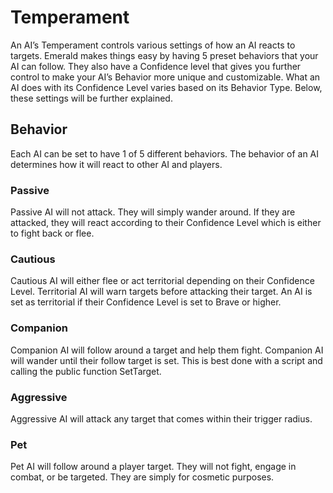# Temperament
An AI’s Temperament controls various settings of how an AI reacts to targets. Emerald makes things easy by having 5 preset behaviors that your AI can follow. They also have a Confidence level that gives you further control to make your AI’s Behavior more unique and customizable. What an AI does with its Confidence Level varies based on its Behavior Type. Below, these settings will be further explained.

## Behavior
Each AI can be set to have 1 of 5 different behaviors. The behavior of an AI determines how it will react to other AI and players.

### Passive
Passive AI will not attack. They will simply wander around. If they are attacked, they will react according to their Confidence Level which is either to fight back or flee.

### Cautious
Cautious AI will either flee or act territorial depending on their Confidence Level. Territorial AI will warn targets before attacking their target. An AI is set as territorial if their Confidence Level is set to Brave or higher.

### Companion
Companion AI will follow around a target and help them fight. Companion AI will wander until their follow target is set. This is best done with a script and calling the public function SetTarget.

### Aggressive
Aggressive AI will attack any target that comes within their trigger radius.

### Pet
Pet AI will follow around a player target. They will not fight, engage in combat, or be targeted. They are simply for cosmetic purposes.
